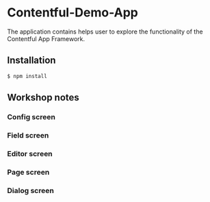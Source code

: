 # Contentful-Demo-App

The application contains helps user to explore the functionality of the Contentful App Framework. 

## Installation

```sh
$ npm install
```


## Workshop notes
### Config screen
### Field screen
### Editor screen
### Page screen
### Dialog screen
